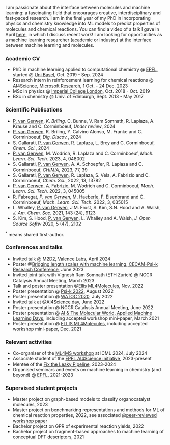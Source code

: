 I am passionate about the interface between molecules and machine learning: a fascinating field that encourages creative, interdisciplinary and fast-paced research. I am in the final year of my PhD in incorporating physics and chemistry knowledge into ML models to predict properties of molecules and chemical reactions. You can find a video of a talk I gave in April [here](https://www.youtube.com/watch?v=ikHuvC2LYuE), in which I discuss recent work!
I am looking for opportunities as a machine learning researcher (academic or industry) at the interface between machine learning and molecules.

### Academic CV
- PhD in machine learning applied to computational chemistry @ [EPFL](https://www.epfl.ch/labs/lcmd/), started @ [Uni Basel](https://www.chemspacelab.org/), Oct. 2019 - Sep. 2024 
- Research intern in reinforcement learning for chemical reactions @ [AI4Science, Microsoft Research](https://www.microsoft.com/en-us/research/lab/microsoft-research-ai4science/), 1 Oct. - 24 Dec. 2023
- MSc in physics @ [Imperial College London](https://www.imperial.ac.uk/materials/research/tsm/), Oct. 2018 - Oct. 2019
- BSc in chemistry @ Univ. of Edinburgh, Sept. 2013 - May 2017

### Scientific Publications
- <u>P. van Gerwen</u>,<sup>*</sup> K. Briling,<sup>*</sup> C. Bunne, V. Ram Somnath, R. Laplaza, A. Krause and C. Corminboeuf, <i>Under review</i>, 2024
- <u>P. van Gerwen</u>, K. Briling, Y. Calvino Alonso, M. Franke and C. Corminboeuf, <i>Dig. Discov.</i>, 2024
- S. Gallarati, <u>P. van Gerwen</u>, R. Laplaza, L. Brey and C. Corminboeuf, <i>Chem. Sci.</i>, 2024
- <u>P. van Gerwen</u>, M. Wodrich, R. Laplaza and C. Corminboeuf, <i> Mach. Learn. Sci. Tech.</i> 2023, 4, 048002
- S. Gallarati, <u>P. van Gerwen</u>, A. A. Schoepfer, R. Laplaza and C. Corminboeuf, <i>CHIMIA</i>, 2023, 77, 39
- S. Gallarati, <u>P. van Gerwen</u>, R. Laplaza, S. Vela, A. Fabrizio and C. Corminboeuf, <i>Chem. Sci.</i>, 2022, 13, 13782
- <u>P. van Gerwen</u>, A. Fabrizio, M. Wodrich and C. Corminboeuf, <i>Mach. Learn. Sci. Tech.</i> 2022, 3, 045005
- R. Fabregat,<sup>*</sup> <u>P. van Gerwen</u>,<sup>*</sup> M. Haeberle, F. Eisenbrand and C. Corminboeuf, <i> Mach. Learn. Sci. Tech.</i> 2022, 3, 035015 
- L. Whalley, <u>P. van Gerwen</u>, J.M. Frost, S. Kim, S.N. Hood and A. Walsh, <i>J. Am. Chem. Soc.</i> 2021, 143 (24), 9123
- S. Kim, S. Hood, <u>P. van Gerwen</u>, L. Whalley and A. Walsh, <i> J. Open Source Softw</i> 2020, 5 (47), 2102

<sup>*</sup> means shared first-author.

### Conferences and talks 
- Invited talk @ [M2D2, Valence Labs](https://portal.valencelabs.com/m2d2), April 2024
- Poster @[Bridging length scales with machine learning, CECAM-Psi-k Research Conference](https://sites.google.com/view/cecam-psik-2023/home?authuser=0), June 2023
- Invited joint talk with Vignesh Ram Somnath (ETH Zurich) @ NCCR Catalysis Annual Meeting, March 2023
- Talk and poster presentation @[Ellis ML4Molecules](https://moleculediscovery.github.io/workshop2022/), Nov. 2022
- Poster presentation @ [Psi-k 2022](https://www.psik2022.net/), August 2022
- Poster presentation @ [WATOC 2020](https://www.cheminst.ca/conference/watoc-2020/), July 2022
- Invited talk at @[AI4Science day](https://www.epfl.ch/research/domains/cis/center-for-intelligent-systems-cis/events/ai4science-day/), June 2022
- Poster presentation @ NCCR Catalysis Annual Meeting, June 2022
- Poster presentation @ [AI & The Molecular World, Applied Machine Learning Days](https://appliedmldays.org/events/amld-epfl-2022/tracks/ai-the-molecular-world), including accepted workshop mini-paper, March 2021
- Poster presentation @ [ELLIS ML4Molecules](https://moleculediscovery.github.io/workshop2021/), including accepted workshop mini-paper, Dec. 2021

### Relevant activities
- Co-organiser of the [ML4MS workshop](https://www.ml4lms.bio/) at ICML 2024, July 2024
- Associate student of the [EPFL AI4Science initiative](https://www.epfl.ch/research/domains/cis/ai4science/), 2023-present 
- Mentee of the [Fix the Leaky Pipeline](https://www.fix-the-leaky-pipeline.ch/), 2023-2024
- Organised seminars and events on machine learning in chemistry (and beyond) @ [EPFL](https://www.epfl.ch/schools/sb/research/isic/news-events/machine-learning-seminars/), 2021-2023 

### Supervised student projects
- Master project on graph-based models to classify organocatalyst molecules, 2023
- Master project on benchmarking representations and methods for ML of chemical reaction properties, 2022, see associated @[peer-reviewed workshop paper](https://moleculediscovery.github.io/workshop2022/)
- Bachelor project on GPR of experimental reaction yields, 2022
- Bachelor project on fragment-based approaches to machine learning of conceptual DFT descriptors, 2021
